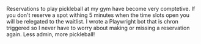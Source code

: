 Reservations to play pickleball at my gym have become very comptetive. If you don't reserve a spot withing 5 minutes when the time slots open you will be relegated to the waitlist. I wrote a Playwright bot that is chron triggered so I never have to worry about making or missing a reservation again. Less admin, more pickleball!